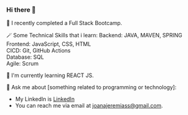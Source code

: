 ### Hi there 👋


 🚀 I recently completed a Full Stack Bootcamp.

🪄 Some Technical Skills that i learn:
Backend: JAVA, MAVEN, SPRING   
Frontend: JavaScript, CSS, HTML  
CICD: Git, GitHub Actions  
Database: SQL  
Agile: Scrum



 🌱 I'm currently learning REACT JS.

 

 💬 Ask me about [something related to programming or technology]:

- My LinkedIn is [LinkedIn](https://www.linkedin.com/in/joanajeremias/)
- You can reach me via email at [joanajeremiass@gmail.com](mailto:joanajeremiass@gmail.com).


